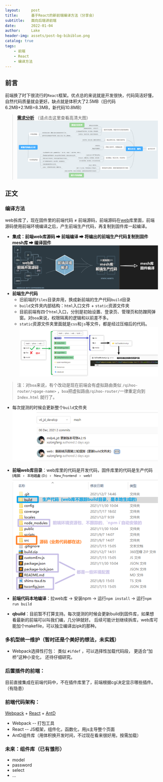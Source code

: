 ```yaml
---
layout:     post
title:      基于React的新前端编译方法（分享会）
subtitle:   面向后端讲前端
date:       2022-01-04
author:     Lake
header-img: assets/post-bg-bibiblue.png
catalog: true
tags:
    - 前端
    - React
    - 编译方法
---
```


## 前言
前端换了时下很流行的`React`框架。优点总的来说就是开发很快，代码简洁好懂，自然代码质量就会更好。缺点就是体积大了2.5MB（旧代码6.2MB+2.1MB=8.3MB，新代码10.8MB）  
> [**需求分析**](https://gitmind.cn/app/doc/efb980943) （请点击这里查看高清大图）  
> ![需求分析](/assets/2022-01-04/需求分析.png)  

## 正文   
### 编译方法  
web拆库了，现在固件里的前端代码 ≠ 前端源码，前端源码在[web](https://w.src.corp.qihoo.net/routerng/360osng/web)库里面，前端源码使用前端环境编译之后，产生前端生产代码，再复制到固件库一起编译。  
- **集成：前端web库源码 ➡ 前端编译 ➡ 将编出的前端生产代码复制到固件mesh库 ➡ 编译固件**
![webpack打包示意图](/assets/2022-01-04/webpack打包示意图.png)
- **前端生产代码**
  - 旧前端的`files`目录弃用，换成新前端的生产代码`build`目录
  - `build`文件夹内部结构：`html`入口文件 + `static`资源文件夹
  - 目前前端有四个`html`入口，分别是初始设置、登录页、管理页和防蹭网弹窗。对`boa`来说，权限隔离的逻辑和以前差不多。
  - `static`资源文件夹里面就是`css`和`js`等文件，都是经过压缩后的代码。
![image.png](/assets/2022-01-04/新前端生产代码目录结构示意图.png)
> 注：对`boa`来说，有个改动是现在前端会有虚拟路由类似 `/qihoo-router/<page-name>` ，`boa`把虚拟路由`/qihoo-router/`一律重定向到 `Index.html` 就行了。

- 每次提测的时候会更新整个`build`文件夹
![image.png](/assets/2022-01-04/提测记录.png)

- **前端web库目录**：web库里的代码是开发代码，固件库里的代码是生产代码
![image.png](/assets/2022-01-04/前端开发代码目录说明.png)

- **前端代码本地编译**：拉web库 -> 安装npm -> 运行`npm install` -> 运行`npm run build`
- **qbuild**：目前暂不打算支持。每次提测的时候会更新build到固件库，如果想看最新的前端可以叫我们编，几分钟就好。
    后续可能计划继续拆库，web库可能加个makefile，可以独立编译出ipk的那种。
### 多机型统一维护（暂时还是个美好的想法，未实践）
- Webpack选择性打包：
    类似 `#ifdef` ，可以选择性加载代码段，
    更适合“加桥”这种小变化，
    还待仔细研究。
### 后置插件的前端：  
目前直接集成在前端代码中，不在插件库里了，前端根据cgi决定显示哪些插件。（有隐患）
### 前端代码架构：  
[Webpack](https://www.webpackjs.com/) + [React](https://react.docschina.org) + [AntD](https://ant.design/docs/react/introduce-cn)
- Webpack -- 打包工具
- React -- JS框架，组件化，函数化，用js主导整个页面
- AntD组件库（用体积换开发时间，不过现在看来很好用，按需加载）
### 未来：组件库（已有雏形）
- model
- password
- select
- ...
